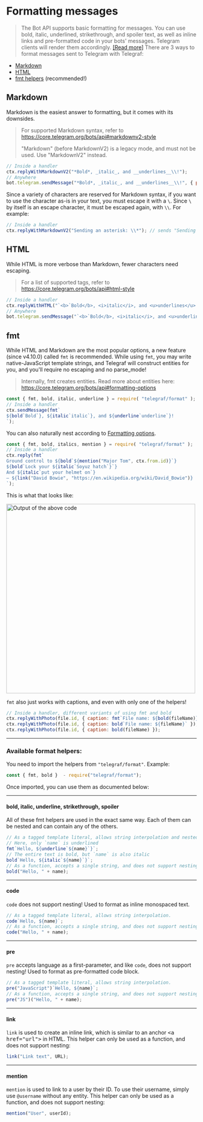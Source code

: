 # Formatting messages

> The Bot API supports basic formatting for messages. You can use bold, italic, underlined, strikethrough, and spoiler text, as well as inline links and pre-formatted code in your bots' messages. Telegram clients will render them accordingly. [[Read more]](https://core.telegram.org/bots/api#formatting-options)
There are 3 ways to format messages sent to Telegram with Telegraf:
* [Markdown](#markdown)
* [HTML](#html)
* [fmt helpers](#fmt) (recommended!)

## Markdown

Markdown is the easiest answer to formatting, but it comes with its downsides.


> For supported Markdown syntax, refer to https://core.telegram.org/bots/api#markdownv2-style
>
> "Markdown" (before MarkdownV2) is a legacy mode, and must not be used. Use "MarkdownV2" instead.
```javascript
// Inside a handler
ctx.replyWithMarkdownV2("*Bold*, _italic_, and __underlines__\\!");
// Anywhere
bot.telegram.sendMessage("*Bold*, _italic_, and __underlines__\\!", { parse_mode: "MarkdownV2" });
```
Since a variety of characters are reserved for Markdown syntax, if you want to use the character as-is in your text, you must escape it with a `\`. Since `\` by itself is an escape character, it must be escaped again, with `\\`. For example:

```javascript
// Inside a handler
ctx.replyWithMarkdownV2("Sending an asterisk: \\*"); // sends "Sending an asterisk: *"
```

## HTML

While HTML is more verbose than Markdown, fewer characters need escaping.

> For a list of supported tags, refer to https://core.telegram.org/bots/api#html-style
```javascript
// Inside a handler
ctx.replyWithHTML("`<b>`Bold</b>, <i>italic</i>, and <u>underlines</u>!");
// Anywhere
bot.telegram.sendMessage("`<b>`Bold</b>, <i>italic</i>, and <u>underlines</u>!", { parse_mode: "HTML" });
```
## fmt

While HTML and Markdown are the most popular options, a new feature (since v4.10.0) called `fmt` is recommended. While using `fmt`, you may write native-JavaScript template strings, and Telegraf will construct entities for you, and you'll require no escaping and no parse_mode!

> Internally, fmt creates entities. Read more about entities here: https://core.telegram.org/bots/api#formatting-options
```javascript
const { fmt, bold, italic, underline } = require( "telegraf/format" );
// Inside a handler
ctx.sendMessage(fmt`
${bold`Bold`}, ${italic`italic`}, and ${underline`underline`}!
`);
```
You can also naturally nest according to [Formatting options](https://core.telegram.org/bots/api#formatting-options).

```javascript
const { fmt, bold, italics, mention } = require( "telegraf/format" );
// Inside a handler
ctx.reply(fmt`
Ground control to ${bold`${mention("Major Tom", ctx.from.id)}`}
${bold`Lock your ${italic`Soyuz hatch`}`}
And ${italic`put your helmet on`}
— ${link("David Bowie", "https://en.wikipedia.org/wiki/David_Bowie")}
`);
```

This is what that looks like:

<img src="https://raw.githubusercontent.com/feathers-studio/telegraf-docs/master/guide/assets/fmt.jpg" alt="Output of the above code" width="500">

`fmt` also just works with captions, and even with only one of the helpers!

```javascript
// Inside a handler, different variants of using fmt and bold
ctx.replyWithPhoto(file.id, { caption: fmt`File name: ${bold(fileName)}` });
ctx.replyWithPhoto(file.id, { caption: bold`File name: ${fileName}` });
ctx.replyWithPhoto(file.id, { caption: bold(fileName) });
```

---

### Available format helpers:

You need to import the helpers from `"telegraf/format"`. Example:

```javascript
const { fmt, bold }  - require("telegraf/format");
```

Once imported, you can use them as documented below:

---

#### bold, italic, underline, strikethrough, spoiler

All of these fmt helpers are used in the exact same way. Each of them can be nested and can contain any of the others.

```javascript
// As a tagged template literal, allows string interpolation and nested formatting
// Here, only `name` is underlined
fmt`Hello, ${underline`${name}`}`;
// The entire text is bold, but `name` is also italic
bold`Hello, ${italic`${name}`}`;
// As a function, accepts a single string, and does not support nesting
bold("Hello, " + name);
```

---

#### code

`code` does not support nesting! Used to format as inline monospaced text.

```javascript
// As a tagged template literal, allows string interpolation.
code`Hello, ${name}`;
// As a function, accepts a single string, and does not support nesting
code("Hello, " + name);
```

---

#### pre

`pre` accepts language as a first-parameter, and like `code`, does not support nesting! Used to format as pre-formatted code block.

```javascript
// As a tagged template literal, allows string interpolation.
pre("JavaScript")`Hello, ${name}`;
// As a function, accepts a single string, and does not support nesting
pre("JS")("Hello, " + name);
```

---

#### link

`link` is used to create an inline link, which is similar to an anchor <kbd>\<a href="url"></kbd> in HTML. This helper can only be used as a function, and does not support nesting:

```javascript
link("Link text", URL);
```

---

#### mention

`mention` is used to link to a user by their ID. To use their username, simply use `@username` without any entity. This helper can only be used as a function, and does not support nesting:

```javascript
mention("User", userId);
```
